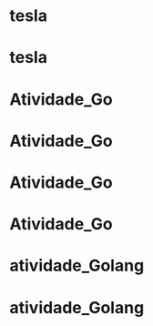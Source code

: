 # tesla
# tesla
# Atividade_Go
# Atividade_Go
# Atividade_Go
# Atividade_Go
# atividade_Golang
# atividade_Golang
